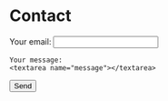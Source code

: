 # Contact

<!-- modify this form HTML and place wherever you want your form -->
<form
  action="https://formspree.io/f/xjvzjndy"
  method="POST"
>
  <label>
    Your email:
    <input type="email" name="email">
  </label>
  <label>
    
    Your message:
    <textarea name="message"></textarea>
  </label>
  
  <!-- your other form fields go here -->
  <button type="submit">Send</button>
</form>
